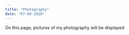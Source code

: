 ```yaml
---
title: "Photography"
date: "07-09-2020"
---
```


On this page, pictures of my photography will be displayed